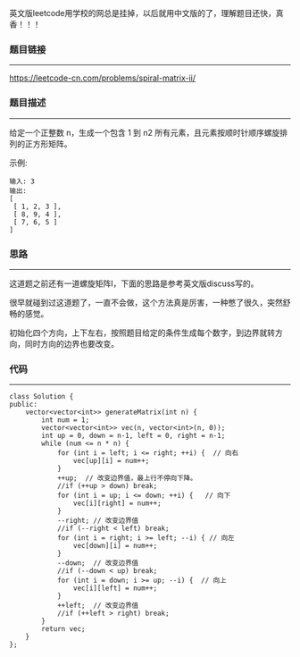 英文版leetcode用学校的网总是挂掉，以后就用中文版的了，理解题目还快，真香！！！
### 题目链接
------
https://leetcode-cn.com/problems/spiral-matrix-ii/

### 题目描述
------
给定一个正整数 n，生成一个包含 1 到 n2 所有元素，且元素按顺时针顺序螺旋排列的正方形矩阵。

示例:
```
输入: 3
输出:
[
 [ 1, 2, 3 ],
 [ 8, 9, 4 ],
 [ 7, 6, 5 ]
]
```

### 思路
------
这道题之前还有一道螺旋矩阵I，下面的思路是参考英文版discuss写的。

很早就碰到过这道题了，一直不会做，这个方法真是厉害，一种憋了很久，突然舒畅的感觉。

初始化四个方向，上下左右，按照题目给定的条件生成每个数字，到边界就转方向，同时方向的边界也要改变。

### 代码
------
```
class Solution {
public:
    vector<vector<int>> generateMatrix(int n) {
        int num = 1;
        vector<vector<int>> vec(n, vector<int>(n, 0));
        int up = 0, down = n-1, left = 0, right = n-1;
        while (num <= n * n) {
            for (int i = left; i <= right; ++i) {  // 向右
                vec[up][i] = num++;
            }
            ++up;  // 改变边界值，最上行不停向下降。
            //if (++up > down) break;
            for (int i = up; i <= down; ++i) {   // 向下
                vec[i][right] = num++;
            }
            --right; // 改变边界值
            //if (--right < left) break;
            for (int i = right; i >= left; --i) { // 向左
                vec[down][i] = num++;
            }
            --down;  // 改变边界值
            //if (--down < up) break;
            for (int i = down; i >= up; --i) {  // 向上
                vec[i][left] = num++;
            }
            ++left;  // 改变边界值
            //if (++left > right) break;
        }
        return vec;
    }
};
```
